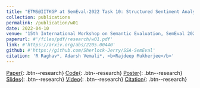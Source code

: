 ```yaml
---
title: "ETMS@IITKGP at SemEval-2022 Task 10: Structured Sentiment Analysis Using A Generative Approach"
collection: publications
permalink: /publication/w01
date: 2022-04-10
venue: '15th International Workshop on Semantic Evaluation, SemEval 2022 (collocated with NAACL 2022)'
paperurl: #'/files/pdf/research/w01.pdf'
link: #'https://arxiv.org/abs/2205.00440'
github: #'https://github.com/Sherlock-Jerry/SSA-SemEval'
citation: 'R Raghav*, Adarsh Vemali*, <b>Rajdeep Mukherjee</b>'
---
```

[Paper](/files/pdf/research/w01.pdf){: .btn--research} [Code](https://github.com/Sherlock-Jerry/SSA-SemEval){: .btn--research} [Poster](/files/pdf/research/SSAGA_SemEval2022_Poster.pdf){: .btn--research} [Slides](https://docs.google.com/presentation/d/e/2PACX-1vT2AkusRlvGXdq1PF7BHd4dKxqbOYJfiOl1mQUnD__xNQkJ6f-oyKw_LExAoEDDJOD1vynlYnoEIKPY/pub?start=true&loop=false&delayms=5000){: .btn--research} [Video](https://s3.amazonaws.com/pf-user-files-01/u-59356/uploads/2022-06-21/4fc3s2j/ppt.MP4){: .btn--research} [Citation](https://aclanthology.org/2022.semeval-1.191/){: .btn--research}